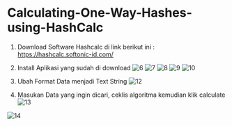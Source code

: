 # Calculating-One-Way-Hashes-using-HashCalc


1. Download Software Hashcalc di link berikut ini :
   https://hashcalc.softonic-id.com/

2. Install Aplikasi yang sudah di download
   ![6](https://github.com/user-attachments/assets/de18c81b-d8b2-456b-881f-23c327c2ca1b)
![7](https://github.com/user-attachments/assets/7548e3fe-b993-40f4-952a-8278580e8536)
![8](https://github.com/user-attachments/assets/63ce1b37-49e2-4d18-85b9-37f59c2a7b2d)
![9](https://github.com/user-attachments/assets/1a08c475-d107-413f-bffc-126d1f396fda)
![10](https://github.com/user-attachments/assets/dc12c72e-c328-4e6e-9d65-5e6d69cfdcda)

3. Ubah Format Data menjadi Text String
   ![12](https://github.com/user-attachments/assets/ed99c81e-43ba-416e-9a75-1767f23a1b82)

4. Masukan Data yang ingin dicari, ceklis algoritma kemudian klik calculate
   ![13](https://github.com/user-attachments/assets/2b59a2d9-b54b-4ba6-960b-8fd10b804a0c)


   
![14](https://github.com/user-attachments/assets/dd959e14-7cfc-4ab6-9f32-35b93c3a676e)
